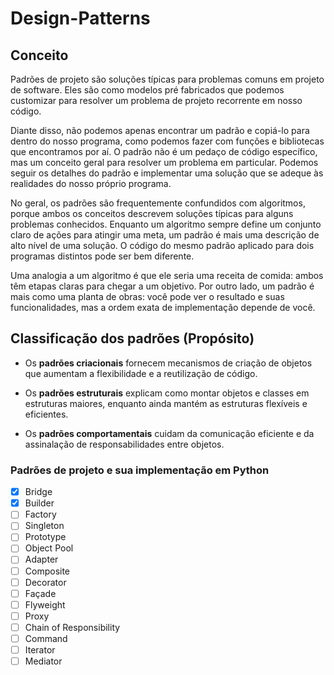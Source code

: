 <h1> Design-Patterns </h1>
<h2>Conceito </h2>
<p> Padrões de projeto são soluções típicas para problemas comuns em projeto de software. Eles são como modelos pré fabricados que podemos customizar para resolver um problema de projeto recorrente em nosso código.<p/>

<p>Diante disso, não podemos apenas encontrar um padrão e copiá-lo para dentro do nosso programa, como podemos fazer com funções e bibliotecas que encontramos por aí. O padrão não é um pedaço de código específico, mas um conceito geral para resolver um problema em particular. Podemos seguir os detalhes do padrão e implementar uma solução que se adeque às realidades do nosso próprio programa.<p/>

<p>No geral, os padrões são frequentemente confundidos com algoritmos, porque ambos os conceitos descrevem soluções típicas para alguns problemas conhecidos. Enquanto um algoritmo sempre define um conjunto claro de ações para atingir uma meta, um padrão é mais uma descrição de alto nível de uma solução. O código do mesmo padrão aplicado para dois programas distintos pode ser bem diferente.</p>

<p>Uma analogia a um algoritmo é que ele seria uma receita de comida: ambos têm etapas claras para chegar a um objetivo. Por outro lado, um padrão é mais como uma planta de obras: você pode ver o resultado e suas funcionalidades, mas a ordem exata de implementação depende de você.</p>

<h2>Classificação dos padrões (Propósito)</h2>
  
* Os **padrões criacionais** fornecem mecanismos de criação de objetos que aumentam a flexibilidade e a reutilização de código.</ol>

* Os **padrões estruturais** explicam como montar objetos e classes em estruturas maiores, enquanto ainda mantém as estruturas flexíveis e eficientes.

* Os **padrões comportamentais** cuidam da comunicação eficiente e da assinalação de responsabilidades entre objetos.

<h3> Padrões de projeto e sua implementação em Python</h3>

- [x] Bridge 
- [x] Builder
- [ ] Factory
- [ ] Singleton
- [ ] Prototype
- [ ] Object Pool
- [ ] Adapter
- [ ] Composite
- [ ] Decorator
- [ ] Façade
- [ ] Flyweight
- [ ] Proxy
- [ ] Chain of Responsibility
- [ ] Command
- [ ] Iterator
- [ ] Mediator
